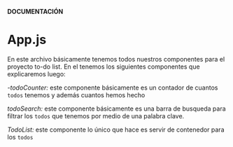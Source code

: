 **DOCUMENTACIÓN**

# App.js
   En este archivo básicamente tenemos todos nuestros componentes para el proyecto to-do list. En el tenemos los siguientes componentes que explicaremos luego: 

   _-todoCounter:_ este componente básicamente es un contador de cuantos `todos` tenemos y además cuantos hemos hecho

   _todoSearch:_ este componente básicamente es una barra de busqueda para filtrar los `todos` que tenemos por medio de una palabra clave.
    
   _TodoList:_ este componente lo único que hace es servir de contenedor para los `todos`  